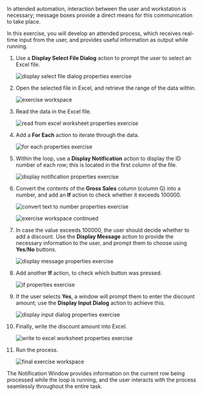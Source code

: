In attended automation, interaction between the user and workstation is necessary; message boxes provide a direct means for this communication to take place.

In this exercise, you will develop an attended process, which receives real-time input from the user, and provides useful information as output while running.

1. Use a **Display Select File Dialog** action to prompt the user to select an Excel file.
 
   ![display select file dialog properties exercise](..\media\display-select-file-dialog-properties-exercise.png)

2. Open the selected file in Excel, and retrieve the range of the data within.
 
   ![exercise workspace](..\media\exercise-workspace.png)

3. Read the data in the Excel file.
 
   ![read from excel worksheet properties exercise](..\media\read-from-excel-worksheet-properties-exercise.png)

4. Add a **For Each** action to iterate through the data.
 
   ![for each properties exercise](..\media\for-each-properties-exercise.png)

5. Within the loop, use a **Display Notification** action to display the ID number of each row; this is located in the first column of the file.
 
   ![display notification properties exercise](..\media\display-notification-properties-exercise.png)

6. Convert the contents of the **Gross Sales** column (column G) into a number, and add an **If** action to check whether it exceeds 100000.
 
   ![convert text to number properties exercise](..\media\convert-text-to-number-properties-exercise.png)

   ![exercise workspace continued](..\media\exercise-workspace-continued.png)

7. In case the value exceeds 100000, the user should decide whether to add a discount. Use the **Display Message** action to provide the necessary information to the user, and prompt them to choose using **Yes**/**No** buttons.
 
   ![display message properties exercise](..\media\display-message-properties-exercise.png)

8. Add another **If** action, to check which button was pressed.
 
   ![if properties exercise](..\media\if-properties-exercise.png)

9. If the user selects **Yes**, a window will prompt them to enter the discount amount; use the **Display Input Dialog** action to achieve this.
 
   ![display input dialog properties exercise](..\media\display-input-dialog-properties-exercise.png)

10. Finally, write the discount amount into Excel.
 
    ![write to excel worksheet properties exercise](..\media\write-to-excel-worksheet-properties-exercise.png)

11. Run the process.
 
    ![final exercise workspace](..\media\final-exercise-workspace.png)

The Notification Window provides information on the current row being processed while the loop is running, and the user interacts with the process seamlessly throughout the entire task. 